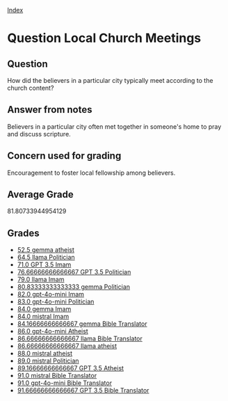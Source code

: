 
[Index](../../index.md)
# Question Local Church Meetings
## Question
How did the believers in a particular city typically meet according to the church content?

## Answer from notes
Believers in a particular city often met together in someone's home to pray and discuss scripture.

## Concern used for grading
Encouragement to foster local fellowship among believers.

## Average Grade
81.80733944954129

## Grades
 * [52.5 gemma atheist](../answers/gemma_atheist/Local_Church_Meetings.md)
 * [64.5 llama Politician](../answers/llama_Politician/Local_Church_Meetings.md)
 * [71.0 GPT 3.5 Imam](../answers/GPT_3.5_Imam/Local_Church_Meetings.md)
 * [76.66666666666667 GPT 3.5 Politician](../answers/GPT_3.5_Politician/Local_Church_Meetings.md)
 * [79.0 llama Imam](../answers/llama_Imam/Local_Church_Meetings.md)
 * [80.83333333333333 gemma Politician](../answers/gemma_Politician/Local_Church_Meetings.md)
 * [82.0 gpt-4o-mini Imam](../answers/gpt-4o-mini_Imam/Local_Church_Meetings.md)
 * [83.0 gpt-4o-mini Politician](../answers/gpt-4o-mini_Politician/Local_Church_Meetings.md)
 * [84.0 gemma Imam](../answers/gemma_Imam/Local_Church_Meetings.md)
 * [84.0 mistral Imam](../answers/mistral_Imam/Local_Church_Meetings.md)
 * [84.16666666666667 gemma Bible Translator](../answers/gemma_Bible_Translator/Local_Church_Meetings.md)
 * [86.0 gpt-4o-mini Atheist](../answers/gpt-4o-mini_Atheist/Local_Church_Meetings.md)
 * [86.66666666666667 llama Bible Translator](../answers/llama_Bible_Translator/Local_Church_Meetings.md)
 * [86.66666666666667 llama atheist](../answers/llama_atheist/Local_Church_Meetings.md)
 * [88.0 mistral atheist](../answers/mistral_atheist/Local_Church_Meetings.md)
 * [89.0 mistral Politician](../answers/mistral_Politician/Local_Church_Meetings.md)
 * [89.16666666666667 GPT 3.5 Atheist](../answers/GPT_3.5_Atheist/Local_Church_Meetings.md)
 * [91.0 mistral Bible Translator](../answers/mistral_Bible_Translator/Local_Church_Meetings.md)
 * [91.0 gpt-4o-mini Bible Translator](../answers/gpt-4o-mini_Bible_Translator/Local_Church_Meetings.md)
 * [91.66666666666667 GPT 3.5 Bible Translator](../answers/GPT_3.5_Bible_Translator/Local_Church_Meetings.md)
